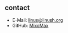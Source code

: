 

## contact
- E-Mail: [linus@linush.org](mailto:linus@linush.org)
- GitHub: [MixoMax](https://www.github.com/MixoMax)